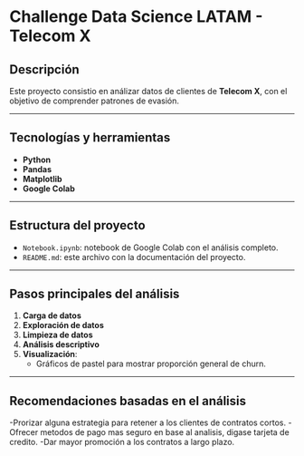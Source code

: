 
# Challenge Data Science LATAM - Telecom X

## Descripción
Este proyecto consistio en análizar datos de clientes de **Telecom X**, con el objetivo de comprender patrones de evasión.

---

## Tecnologías y herramientas
- **Python**
- **Pandas**
- **Matplotlib**
- **Google Colab**

---

## Estructura del proyecto
- `Notebook.ipynb`: notebook de Google Colab con el análisis completo.
- `README.md`: este archivo con la documentación del proyecto.

---

## Pasos principales del análisis
1. **Carga de datos**
2. **Exploración de datos**
3. **Limpieza de datos**
4. **Análisis descriptivo**
5. **Visualización**:  
   - Gráficos de pastel para mostrar proporción general de churn.  

---

## Recomendaciones basadas en el análisis
-Prorizar alguna estrategia para retener a los clientes de contratos cortos.
-Ofrecer metodos de pago mas seguro en base al analisis, digase tarjeta de credito.
-Dar mayor promoción a los contratos a largo plazo.


